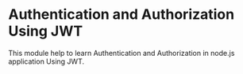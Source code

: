 # Authentication and Authorization Using JWT
This module help to learn Authentication and Authorization in node.js application Using JWT.
